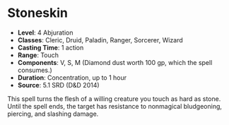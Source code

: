 # Stoneskin

- **Level**: 4 Abjuration
- **Classes**: Cleric, Druid, Paladin, Ranger, Sorcerer, Wizard
- **Casting Time**: 1 action
- **Range**: Touch
- **Components**: V, S, M (Diamond dust worth 100 gp, which the spell consumes.)
- **Duration**: Concentration, up to 1 hour
- **Source**: 5.1 SRD (D&D 2014)

This spell turns the flesh of a willing creature you touch as hard as stone. Until the spell ends, the target has resistance to nonmagical bludgeoning, piercing, and slashing damage.

